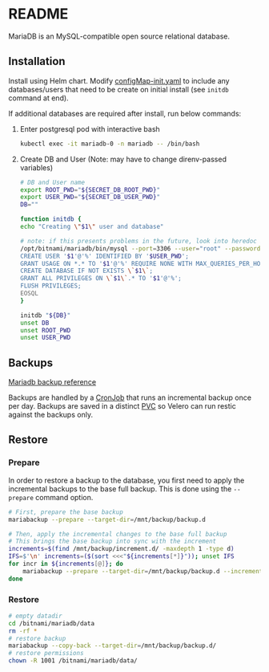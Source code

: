 # README

MariaDB is an MySQL-compatible open source relational database.

## Installation

Install using Helm chart.  Modify [configMap-init.yaml](configMap-init.yaml) to include any databases/users that need to be create on initial install (see `initdb` command at end).

If additional databases are required after install, run below commands:

1. Enter postgresql pod with interactive bash

   ```sh
   kubectl exec -it mariadb-0 -n mariadb -- /bin/bash
   ```

2. Create DB and User (Note: may have to change direnv-passed variables)

   ```sh
   # DB and User name
   export ROOT_PWD="${SECRET_DB_ROOT_PWD}"
   export USER_PWD="${SECRET_DB_USER_PWD}"
   DB=""

   function initdb {
   echo "Creating \"$1\" user and database"

   # note: if this presents problems in the future, look into heredoc indentations
   /opt/bitnami/mariadb/bin/mysql --port=3306 --user="root" --password="$ROOT_PWD" -v <<EOSQL
   CREATE USER '$1'@'%' IDENTIFIED BY '$USER_PWD';
   GRANT USAGE ON *.* TO '$1'@'%' REQUIRE NONE WITH MAX_QUERIES_PER_HOUR 0 MAX_CONNECTIONS_PER_HOUR 0 MAX_UPDATES_PER_HOUR 0 MAX_USER_CONNECTIONS 0;
   CREATE DATABASE IF NOT EXISTS \`$1\`;
   GRANT ALL PRIVILEGES ON \`$1\`.* TO '$1'@'%';
   FLUSH PRIVILEGES;
   EOSQL
   }

   initdb "${DB}"
   unset DB
   unset ROOT_PWD
   unset USER_PWD
   ```

## Backups

[Mariadb backup reference](https://mariadb.com/kb/en/incremental-backup-and-restore-with-mariabackup/)

Backups are handled by a [CronJob](cronjob-backup.yaml) that runs an incremental backup once per day.
Backups are saved in a distinct [PVC](pvc.yaml) so Velero can run restic against the backups only.

## Restore

### Prepare

In order to restore a backup to the database, you first need to apply the incremental backups to the base full backup.
This is done using the `--prepare` command option.

```sh
# First, prepare the base backup
mariabackup --prepare --target-dir=/mnt/backup/backup.d

# Then, apply the incremental changes to the base full backup
# This brings the base backup into sync with the increment
increments=$(find /mnt/backup/increment.d/ -maxdepth 1 -type d)
IFS=$'\n' increments=($(sort <<<"${increments[*]}")); unset IFS
for incr in ${increments[@]}; do
    mariabackup --prepare --target-dir=/mnt/backup/backup.d --incremental-dir=${incr}
done
```

### Restore

```sh
# empty datadir
cd /bitnami/mariadb/data
rm -rf *
# restore backup
mariabackup --copy-back --target-dir=/mnt/backup/backup.d/
# restore permissions
chown -R 1001 /bitnami/mariadb/data/
```

